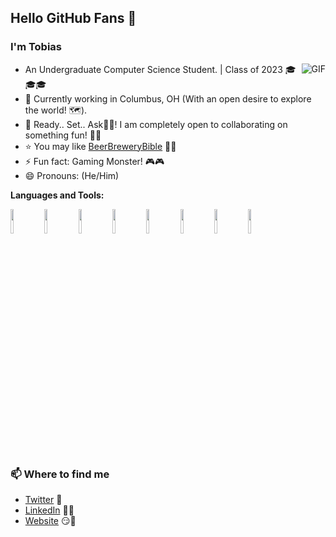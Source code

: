 ## Hello GitHub Fans 👋

### I'm Tobias
<img align="right" alt="GIF" src="https://media1.giphy.com/media/PiQejEf31116URju4V/giphy.gif" />

- An Undergraduate Computer Science Student. | Class of 2023 🎓🎓🎓 
- 🌱 Currently working in Columbus, OH (With an open desire to explore the world! 🗺️).
- 💬 Ready.. Set.. Ask🤘🏽! I am completely open to collaborating on something fun! 🤝🤝
- ⭐ You may like [BeerBreweryBible](https://github.com/Tobias2023/beer-brewery-bible) 🍺🍺
- ⚡ Fun fact: Gaming Monster! 🎮🎮
- 😄 Pronouns: (He/Him)

**Languages and Tools:**

  <!--
  To get logos: https://www.vectorlogo.zone or https://simpleicons.org/
  -->

<code><img width="10%" src="https://www.vectorlogo.zone/logos/reactjs/reactjs-ar21.svg"></code>
<code><img width="10%" src="https://www.vectorlogo.zone/logos/docker/docker-ar21.svg"></code>
<code><img width="10%" src="https://www.vectorlogo.zone/logos/pocoo_flask/pocoo_flask-ar21.svg"></code>
<code><img width="10%" src="https://www.vectorlogo.zone/logos/python/python-ar21.svg"></code>
<code><img width="10%" src="https://www.vectorlogo.zone/logos/google_chrome/google_chrome-ar21.svg"></code>
<code><img width="10%" src="https://www.vectorlogo.zone/logos/eslint/eslint-ar21.svg"></code>
<code><img width="10%" src="https://www.vectorlogo.zone/logos/javascript/javascript-ar21.svg"></code>
<code><img width="10%" src="https://www.vectorlogo.zone/logos/angular/angular-ar21.svg"></code>


### 📫 Where to find me
- [Twitter](https://twitter.com/TobiasCodes12) 🐤
- [LinkedIn](https://www.linkedin.com/in/tobias-scott-he-him-b3572751/) 👨💼
- [Website](https://tobiascscott.com/) 😏🔗




